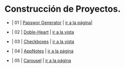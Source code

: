 # Construcción de Proyectos.

 * | 01 | [Passwor Generator](https://github.com/ElideZavala/150-Project-Goal/tree/main/Password-Generator) | [ir a la página](https://keen-goldberg-2dd194.netlify.app/)| 


  * | 02 | [Doble-Heart](https://github.com/ElideZavala/150-Project-Goal/tree/main/Doble-Heart) | [ir a la vista](https://wonderful-haibt-1591cc.netlify.app/) 

  
  * | 03 | [Checkboxes](https://github.com/ElideZavala/150-Project-Goal/tree/main/Checkboxes) | [ir a la vista](https://naughty-bose-a369b1.netlify.app/) 

  * | 04 | [AppNotes](https://github.com/ElideZavala/150-Project-Goal/tree/main/Notes-app) | [ir a la página](https://tender-hugle-f28617.netlify.app/) 

   * | 05 | [Carousel](https://github.com/ElideZavala/150-Project-Goal/tree/main/Carousel-Ul) | [ir a la página]() 


